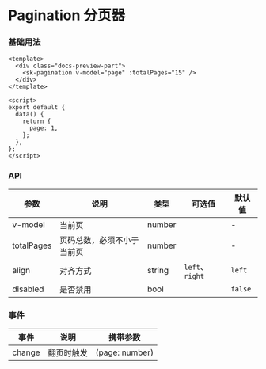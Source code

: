 # Pagination 分页器

### 基础用法

<PaginationBasic />

```vue
<template>
  <div class="docs-preview-part">
    <sk-pagination v-model="page" :totalPages="15" />
  </div>
</template>

<script>
export default {
  data() {
    return {
      page: 1,
    };
  },
};
</script>
```

### API

| 参数       | 说明                       | 类型   | 可选值          | 默认值  |
| ---------- | -------------------------- | ------ | --------------- | ------- |
| v-model    | 当前页                     | number |                 | -       |
| totalPages | 页码总数，必须不小于当前页 | number |                 | -       |
| align      | 对齐方式                   | string | `left`、`right` | `left`  |
| disabled   | 是否禁用                   | bool   |                 | `false` |

### 事件

| 事件   | 说明       | 携带参数       |
| ------ | ---------- | -------------- |
| change | 翻页时触发 | (page: number) |
